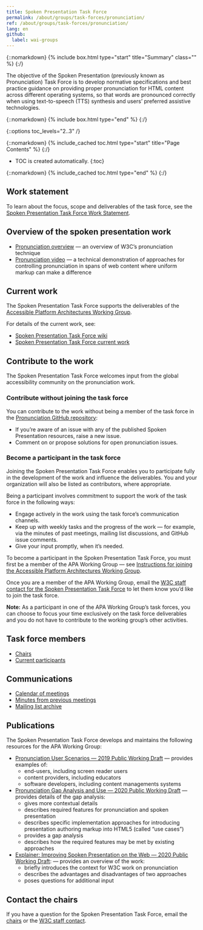 ```yaml
---
title: Spoken Presentation Task Force
permalink: /about/groups/task-forces/pronunciation/
ref: /about/groups/task-forces/pronunciation/
lang: en
github:
  label: wai-groups
---
```


{::nomarkdown}
{% include box.html type="start" title="Summary" class="" %}
{:/}

The objective of the Spoken Presentation (previously known as Pronunciation) Task Force is to develop normative specifications and best practice guidance on providing proper pronunciation for HTML content across different operating systems, so that words are pronounced correctly when using text-to-speech (TTS) synthesis and users’ preferred assistive technologies.

{::nomarkdown}
{% include box.html type="end" %}
{:/}

{::options toc_levels="2..3" /}

{::nomarkdown}
{% include_cached toc.html type="start" title="Page Contents" %}
{:/}

-   TOC is created automatically.
{:toc}

{::nomarkdown}
{% include_cached toc.html type="end" %}
{:/}

## Work statement

To learn about the focus, scope and deliverables of the task force, see the [Spoken Presentation Task Force Work Statement](/about/groups/task-forces/pronunciation/work-statement/).

## Overview of the spoken presentation work

* [Pronunciation overview](https://www.w3.org/WAI/pronunciation/) &mdash; an overview of W3C’s pronunciation technique
* [Pronunciation video](https://ln.sync.com/dl/10e1a9c60/92faztk9-he4wbve6-twt5jp3h-zuh6brfd) &mdash; a technical demonstration of approaches for controlling pronunciation in spans of web content where uniform markup can make a difference

## Current work

The Spoken Presentation Task Force supports the deliverables of the [Accessible Platform Architectures Working Group](/about/groups/apawg/).

For details of the current work, see:

* [Spoken Presentation Task Force wiki](https://github.com/w3c/pronunciation/wiki/)
* [Spoken Presentation Task Force current work]((https://github.com/w3c/pronunciation/blob/master/README.md))

## Contribute to the work

The Spoken Presentation Task Force welcomes input from the global accessibility community on the pronunciation work.

### Contribute without joining the task force

You can contribute to the work without being a member of the task force in the [Pronunciation GitHub repository](https://github.com/w3c/pronunciation/issues):
* If you’re aware of an issue with any of the published Spoken Presentation resources, raise a new issue.
* Comment on or propose solutions for open pronunciation issues.

### Become a participant in the task force

Joining the Spoken Presentation Task Force enables you to participate fully in the development of the work and influence the deliverables. You and your organization will also be listed as contributors, where appropriate.

Being a participant involves commitment to support the work of the task force in the following ways:

* Engage actively in the work using the task force’s communication channels.
* Keep up with weekly tasks and the progress of the work &mdash; for example, via the minutes of past meetings, mailing list discussions, and GitHub issue comments.
* Give your input promptly, when it’s needed.

To become a participant in the Spoken Presentation Task Force, you must first be a member of the APA Working Group &mdash; see [Instructions for joining the Accessible Platform Architectures Working Group](https://www.w3.org/groups/wg/apa/instructions/).

Once you are a member of the APA Working Group, email the [W3C staff contact for the Spoken Presentation Task Force](https://www.w3.org/groups/tf/pronunciation-tf/participants/#staff) to let them know you’d like to join the task force.

**Note:** As a participant in one of the APA Working Group’s task forces, you can choose to focus your time exclusively on the task force deliverables and you do not have to contribute to the working group’s other activities.

## Task force members

* [Chairs](https://www.w3.org/groups/tf/pronunciation-tf/participants/#chairs)
* [Current participants](https://www.w3.org/groups/tf/pronunciation-tf/participants/#participants)

## Communications

* [Calendar of meetings](https://www.w3.org/groups/tf/pronunciation-tf/calendar/)
* [Minutes from previous meetings](https://www.w3.org/WAI/APA/task-forces/pronunciation/minutes)
* [Mailing list archive](https://lists.w3.org/Archives/Public/public-pronunciation/)

## Publications

The Spoken Presentation Task Force develops and maintains the following resources for the APA Working Group:

* [Pronunciation User Scenarios &mdash; 2019 Public Working Draft](https://www.w3.org/TR/pronunciation-user-scenarios/) &mdash; provides examples of:
    - end-users, including screen reader users
    - content providers, including educators
    - software developers, including content managements systems
* [Pronunciation Gap Analysis and Use &mdash; 2020 Public Working Draft](https://www.w3.org/TR/pronunciation-gap-analysis-and-use-cases/) &mdash; provides details of the gap analysis:
    - gives more contextual details
    - describes required features for pronunciation and spoken presentation
    - describes specific implementation approaches for introducing presentation authoring markup into HTML5 (called “use cases”)
    - provides a gap analysis
    - describes how the required features may be met by existing approaches    
* [Explainer: Improving Spoken Presentation on the Web &mdash; 2020 Public Working Draft](https://www.w3.org/TR/pronunciation-explainer/): &mdash; provides an overview of the work:
    - briefly introduces the context for W3C work on pronunciation
    - describes the advantages and disadvantages of two approaches
    - poses questions for additional input

## Contact the chairs

If you have a question for the Spoken Presentation Task Force, email the [chairs](https://www.w3.org/groups/tf/pronunciation-tf/participants/#chairs) or the [W3C staff contact](https://www.w3.org/groups/tf/pronunciation-tf/participants/#staff).